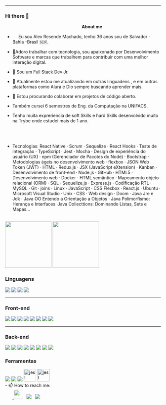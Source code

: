 ***********************************

### Hi there 👋

<!--
**Alexrm86/Alexrm86** is a ✨ _special_ ✨ repository because its `README.md` (this file) appears on your GitHub profile.-->
&nbsp;&nbsp;&nbsp;&nbsp;&nbsp;&nbsp;&nbsp;&nbsp;&nbsp;&nbsp;&nbsp;&nbsp;&nbsp;&nbsp;&nbsp;&nbsp;&nbsp;&nbsp;&nbsp;&nbsp;&nbsp;&nbsp;&nbsp;&nbsp;&nbsp;&nbsp;&nbsp;&nbsp;&nbsp;&nbsp;&nbsp;&nbsp;&nbsp;&nbsp;&nbsp;&nbsp;&nbsp;&nbsp;&nbsp;&nbsp;&nbsp;&nbsp;&nbsp;&nbsp;&nbsp;&nbsp;&nbsp;&nbsp;&nbsp;&nbsp;&nbsp;&nbsp;&nbsp;&nbsp;&nbsp;&nbsp;&nbsp;&nbsp;&nbsp;&nbsp;&nbsp;&nbsp;&nbsp;<b>About me</b> <br>
- <img src ="https://s3.amazonaws.com/pix.iemoji.com/images/emoji/apple/ios-12/256/boy-light-skin-tone.png" height= 15px width = 15px> Eu sou Alex Resende Machado, tenho 36 anos sou de Salvador - Bahia -Brasil 🇳🇵.
- 🔭Adoro trabalhar com tecnologia, sou apaixonado por Desenvolvimento Software e marcas que trabalhem para contribuir com uma melhor interação digital.
- 🔭 Sou um Full Stack  Dev Jr.
- 🌱 Atualmente estou me atualizando em outras linguadens , e em outras plataformas como Alura e Dio sempre buscando aprender mais.
- 👯 Estou procurando colaborar em projetos de código aberto.
- Também cursei 6 semestres de Eng. da Computação na UNIFACS.
- Tenho muita expreriencia de soft Skills  e hard Skills desenvolvido muito na Trybe onde estudei  mais de 1 ano.<br><br><br><br>

 - Tecnologias: React Native · Scrum · Sequelize · React Hooks · Teste de integração · TypeScript · Jest · Mocha · Design de experiência do usuário (UX) · npm (Gerenciador de Pacotes do Node) · Bootstrap · Metodologias ágeis no desenvolvimento web · flexbox · JSON Web Token (JWT) · HTML · Redux.js · JSX (JavaScript eXtension) · Kanban · Desenvolvimento de front-end · Node.js · GitHub · HTML5 · Desenvolvimento web · Docker · HTML semântico · Mapeamento objeto-relacional (ORM) · SQL · Sequelize.js · Express.js · Codificação RTL · MySQL · Git · joins · Linux · JavaScript · CSS Flexbox · React.js · Ubuntu · Microsoft Visual Studio · Unix · CSS · Web design · Doom  · Java Jre e Jdk  · Java OO Entendo a Orientação a Objetos · Java Polimorfismo:  Herança e Interfaces ·Java Collecttions: Dominando Listas, Sets e Mapas...<br><br>

<div>
<img height="150em" src="https://github-readme-stats.vercel.app/api/top-langs/?username=Alexrm86&layout=compact&langs_count=7&theme=github_dark"/>
<img height="150em" src="https://github-readme-stats.vercel.app/api?username=Alexrm86&show_icons=true&theme=github_dark&include_all_commits=true&count_private=true"/>
</div>

### Linguagens
<div>
  <img src="https://img.shields.io/badge/JavaScript-F7DF1E?style=for-the-badge&logo=javascript&logoColor=black" />
    <img src="https://img.shields.io/badge/Node.js-43853D?style=for-the-badge&logo=node.js&logoColor=white" />

  <img src="https://img.shields.io/badge/Python-14354C?style=for-the-badge&logo=python&logoColor=white" />
  <img src="https://img.shields.io/badge/C-00599C?style=for-the-badge&logo=c&logoColor=white" />
  
</div>

<hr />

### Front-end
<div>
  <img src="https://img.shields.io/badge/HTML5-E34F26?style=for-the-badge&logo=html5&logoColor=white" />
  <img src="https://img.shields.io/badge/CSS3-1572B6?style=for-the-badge&logo=css3&logoColor=white" />
  <img src="https://img.shields.io/badge/React-20232A?style=for-the-badge&logo=react&logoColor=61DAFB" />
  <img src="https://img.shields.io/badge/React_Router-CA4245?style=for-the-badge&logo=react-router&logoColor=white" />
  <img src="https://img.shields.io/badge/Redux-593D88?style=for-the-badge&logo=redux&logoColor=white" />
  <img src="https://img.shields.io/badge/Bootstrap-563D7C?style=for-the-badge&logo=bootstrap&logoColor=white" />
  <img src="https://img.shields.io/badge/Jest-323330?style=for-the-badge&logo=Jest&logoColor=white" />
  <img src="https://img.shields.io/badge/testing%20library-323330?style=for-the-badge&logo=testing-library&logoColor=red" />

  
<hr />

### Back-end
<div>
  <img src="https://img.shields.io/badge/TypeScript-000?style=for-the-badge&logo=typescript" />
  <img src="https://img.shields.io/badge/Java-000?style=for-the-badge&logo=java" />
  <img src="https://img.shields.io/badge/Python-000?style=for-the-badge&logo=python" />
  <img src="https://img.shields.io/badge/MySQL-E34F26?style=for-the-badge&logo=mysql">
  <img src="https://img.shields.io/badge/-Postgres-000?style=for-the-badge&logo=postgresql" />
  <img src="https://img.shields.io/badge/-Docker-000?style=for-the-badge&logo=docker" />
  <img src="https://img.shields.io/badge/Jest-323330?style=for-the-badge&logo=Jest&logoColor=white" />
  <img src="https://img.shields.io/badge/testing%20library-323330?style=for-the-badge&logo=testing-library&logoColor=red" />

### Ferramentas
<div>
  <img src="https://img.shields.io/badge/GIT-E44C30?style=for-the-badge&logo=git&logoColor=white" />
  <img src="https://img.shields.io/badge/eslint-3A33D1?style=for-the-badge&logo=eslint&logoColor=white" />
  <img src="https://img.shields.io/badge/Linux-E34F26?style=for-the-badge&logo=linux&logoColor=black" />
  <img src="https://camo.githubusercontent.com/4004b2f7fa33c1cd04eef3e56a050c29463f9d613d00506464a4151edfca3d73/68747470733a2f2f736b696c6c69636f6e732e6465762f69636f6e733f693d6d7973716c" alt="jest" width="40" height="40" data-canonical-src="https://skillicons.dev/icons?i=mysql" style="max-width: 100%;">
<img src="https://camo.githubusercontent.com/e8fc9a2839603607b2fff572f049610924d4875486945f9556b8a015c68bcefd/68747470733a2f2f736b696c6c69636f6e732e6465762f69636f6e733f693d646f636b6572" alt="jest" width="40" height="40" data-canonical-src="https://skillicons.dev/icons?i=docker" style="max-width: 100%;">
</div>
- 📫 How to reach me:<br>
&nbsp;&nbsp;&nbsp;&nbsp;&nbsp;&nbsp;<a href = "https://www.facebook.com/alex.resende.165/"> <img src = "https://cdn1.iconfinder.com/data/icons/logotypes/32/square-facebook-256.png" height= 30px width = 30px></a>&nbsp;&nbsp;
<a href = "https://www.instagram.com/alexrmachado86/"><img src = "https://img.shields.io/badge/Instagram-E4405F?style=for-the-badge&logo=instagram&logoColor=white"></a>&nbsp;&nbsp;
<a href = "https://www.linkedin.com/in/alexresende86/"><img src="https://img.shields.io/badge/LinkedIn-0077B5?style=for-the-badge&logo=linkedin&logoColor=white"></a>&nbsp;&nbsp;




